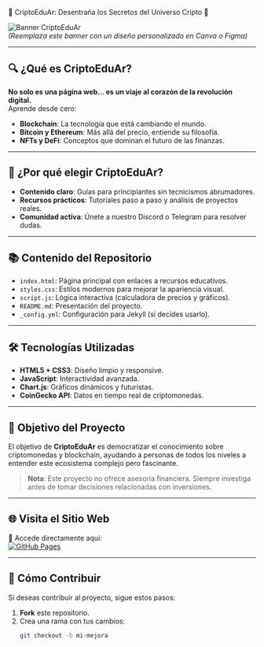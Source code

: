  🌌 CriptoEduAr: Desentraña los Secretos del Universo Cripto 🚀

![Banner CriptoEduAr](https://via.placeholder.com/800x200.png?text=CriptoEduAr%3A+Educación+en+Criptomonedas)  
*(Reemplaza este banner con un diseño personalizado en Canva o Figma)*

---

## 🔍 ¿Qué es CriptoEduAr?

**No solo es una página web… es un viaje al corazón de la revolución digital.**  
Aprende desde cero:
- **Blockchain**: La tecnología que está cambiando el mundo.
- **Bitcoin y Ethereum**: Más allá del precio, entiende su filosofía.
- **NFTs y DeFi**: Conceptos que dominan el futuro de las finanzas.

---

## 🌟 ¿Por qué elegir CriptoEduAr?

- **Contenido claro**: Guías para principiantes sin tecnicismos abrumadores.
- **Recursos prácticos**: Tutoriales paso a paso y análisis de proyectos reales.
- **Comunidad activa**: Únete a nuestro Discord o Telegram para resolver dudas.

---

## 📚 Contenido del Repositorio

- `index.html`: Página principal con enlaces a recursos educativos.
- `styles.css`: Estilos modernos para mejorar la apariencia visual.
- `script.js`: Lógica interactiva (calculadora de precios y gráficos).
- `README.md`: Presentación del proyecto.
- `_config.yml`: Configuración para Jekyll (si decides usarlo).

---

## 🛠️ Tecnologías Utilizadas

- **HTML5 + CSS3**: Diseño limpio y responsive.
- **JavaScript**: Interactividad avanzada.
- **Chart.js**: Gráficos dinámicos y futuristas.
- **CoinGecko API**: Datos en tiempo real de criptomonedas.

---

## 🎯 Objetivo del Proyecto

El objetivo de **CriptoEduAr** es democratizar el conocimiento sobre criptomonedas y blockchain, ayudando a personas de todos los niveles a entender este ecosistema complejo pero fascinante.

> **Nota**: Este proyecto no ofrece asesoría financiera. Siempre investiga antes de tomar decisiones relacionadas con inversiones.

---

## 🌐 Visita el Sitio Web

🚀 Accede directamente aquí:  
[![GitHub Pages](https://img.shields.io/badge/Página%20Live-Verde?logo=github&style=flat)](https://ariasalejo.github.io/CriptoEduAr.)

---

## 🤝 Cómo Contribuir

Si deseas contribuir al proyecto, sigue estos pasos:
1. **Fork** este repositorio.
2. Crea una rama con tus cambios:
   ```bash
   git checkout -b mi-mejora
